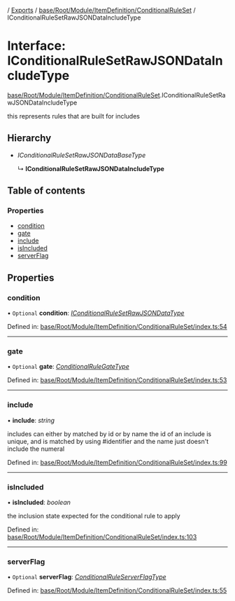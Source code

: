 [](../README.md) / [Exports](../modules.md) / [base/Root/Module/ItemDefinition/ConditionalRuleSet](../modules/base_root_module_itemdefinition_conditionalruleset.md) / IConditionalRuleSetRawJSONDataIncludeType

# Interface: IConditionalRuleSetRawJSONDataIncludeType

[base/Root/Module/ItemDefinition/ConditionalRuleSet](../modules/base_root_module_itemdefinition_conditionalruleset.md).IConditionalRuleSetRawJSONDataIncludeType

this represents rules that are built for includes

## Hierarchy

* *IConditionalRuleSetRawJSONDataBaseType*

  ↳ **IConditionalRuleSetRawJSONDataIncludeType**

## Table of contents

### Properties

- [condition](base_root_module_itemdefinition_conditionalruleset.iconditionalrulesetrawjsondataincludetype.md#condition)
- [gate](base_root_module_itemdefinition_conditionalruleset.iconditionalrulesetrawjsondataincludetype.md#gate)
- [include](base_root_module_itemdefinition_conditionalruleset.iconditionalrulesetrawjsondataincludetype.md#include)
- [isIncluded](base_root_module_itemdefinition_conditionalruleset.iconditionalrulesetrawjsondataincludetype.md#isincluded)
- [serverFlag](base_root_module_itemdefinition_conditionalruleset.iconditionalrulesetrawjsondataincludetype.md#serverflag)

## Properties

### condition

• `Optional` **condition**: [*IConditionalRuleSetRawJSONDataType*](../modules/base_root_module_itemdefinition_conditionalruleset.md#iconditionalrulesetrawjsondatatype)

Defined in: [base/Root/Module/ItemDefinition/ConditionalRuleSet/index.ts:54](https://github.com/onzag/itemize/blob/11a98dec/base/Root/Module/ItemDefinition/ConditionalRuleSet/index.ts#L54)

___

### gate

• `Optional` **gate**: [*ConditionalRuleGateType*](../modules/base_root_module_itemdefinition_conditionalruleset.md#conditionalrulegatetype)

Defined in: [base/Root/Module/ItemDefinition/ConditionalRuleSet/index.ts:53](https://github.com/onzag/itemize/blob/11a98dec/base/Root/Module/ItemDefinition/ConditionalRuleSet/index.ts#L53)

___

### include

• **include**: *string*

includes can either by matched by id or by name
the id of an include is unique, and is matched by using #identifier
and the name just doesn't include the numeral

Defined in: [base/Root/Module/ItemDefinition/ConditionalRuleSet/index.ts:99](https://github.com/onzag/itemize/blob/11a98dec/base/Root/Module/ItemDefinition/ConditionalRuleSet/index.ts#L99)

___

### isIncluded

• **isIncluded**: *boolean*

the inclusion state expected for the conditional rule to apply

Defined in: [base/Root/Module/ItemDefinition/ConditionalRuleSet/index.ts:103](https://github.com/onzag/itemize/blob/11a98dec/base/Root/Module/ItemDefinition/ConditionalRuleSet/index.ts#L103)

___

### serverFlag

• `Optional` **serverFlag**: [*ConditionalRuleServerFlagType*](../modules/base_root_module_itemdefinition_conditionalruleset.md#conditionalruleserverflagtype)

Defined in: [base/Root/Module/ItemDefinition/ConditionalRuleSet/index.ts:55](https://github.com/onzag/itemize/blob/11a98dec/base/Root/Module/ItemDefinition/ConditionalRuleSet/index.ts#L55)
